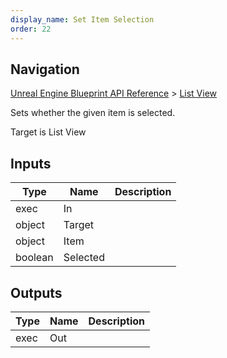 ```yaml
---
display_name: Set Item Selection
order: 22
---
```

## Navigation

[Unreal Engine Blueprint API Reference](https://dev.epicgames.com/documentation/en-us/unreal-engine/BlueprintAPI) > [List View](https://dev.epicgames.com/documentation/en-us/unreal-engine/BlueprintAPI/ListView)

Sets whether the given item is selected.

Target is List View

## Inputs

| Type | Name | Description |
| --- | --- | --- |
| exec | In |  |
| object | Target |  |
| object | Item |  |
| boolean | Selected |  |

## Outputs

| Type | Name | Description |
| --- | --- | --- |
| exec | Out |  |
